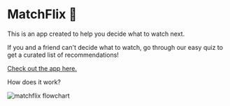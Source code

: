# MatchFlix 🍿

This is an app created to help you decide what to watch next. 

If you and a friend can't decide what to watch, go through our easy quiz to get a curated list of recommendations!

[Check out the app here.](https://matchflix1.herokuapp.com/)

How does it work?

![matchflix flowchart](https://user-images.githubusercontent.com/64934329/146175344-621803af-f18f-4a44-8a64-1cd5893d1e69.png)
